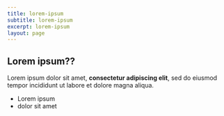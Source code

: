 ```yaml
---
title: lorem-ipsum
subtitle: lorem-ipsum
excerpt: lorem-ipsum
layout: page
---
```

## Lorem ipsum??

Lorem ipsum dolor sit amet, **consectetur adipiscing elit**, sed do eiusmod tempor incididunt ut labore et dolore magna aliqua.

- Lorem ipsum
- dolor sit amet